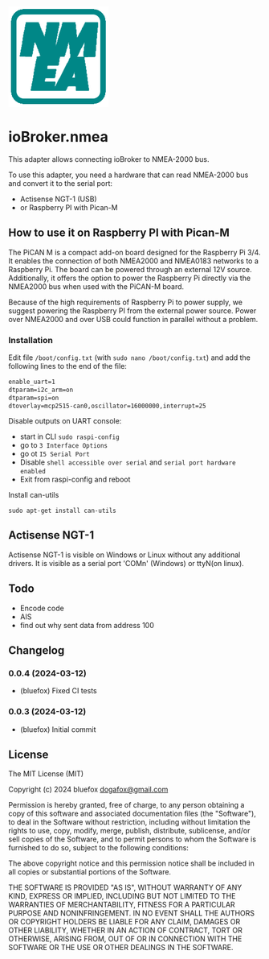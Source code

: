 ![Logo](admin/nmea.png)
# ioBroker.nmea
This adapter allows connecting ioBroker to NMEA-2000 bus.

To use this adapter, you need a hardware that can read NMEA-2000 bus and convert it to the serial port:
- Actisense NGT-1 (USB)
- or Raspberry PI with Pican-M

## How to use it on Raspberry PI with Pican-M

The PiCAN M is a compact add-on board designed for the Raspberry Pi 3/4.
It enables the connection of both NMEA2000 and NMEA0183 networks to a Raspberry Pi.
The board can be powered through an external 12V source.
Additionally, it offers the option to power the Raspberry Pi directly via the NMEA2000 bus when used with the PiCAN-M board.

Because of the high requirements of Raspberry Pi to power supply, we suggest powering the Raspberry PI from the external power source.
Power over NMEA2000 and over USB could function in parallel without a problem.

### Installation
Edit file `/boot/config.txt` (with `sudo nano /boot/config.txt`) and add the following lines to the end of the file:
```
enable_uart=1
dtparam=i2c_arm=on
dtparam=spi=on
dtoverlay=mcp2515-can0,oscillator=16000000,interrupt=25 
```

Disable outputs on UART console: 
- start in CLI `sudo raspi-config`
- go to `3 Interface Options`
- go ot `I5 Serial Port`
- Disable `shell accessible over serial` and `serial port hardware enabled`
- Exit from raspi-config and reboot

Install can-utils
```
sudo apt-get install can-utils
```

## Actisense NGT-1
Actisense NGT-1 is visible on Windows or Linux without any additional drivers. It is visible as a serial port 'COMn' (Windows) or ttyN(on linux).

## Todo
- Encode code
- AIS
- find out why sent data from address 100

<!--
	### **WORK IN PROGRESS**
-->
## Changelog
### 0.0.4 (2024-03-12)
* (bluefox) Fixed CI tests

### 0.0.3 (2024-03-12)
* (bluefox) Initial commit

## License
The MIT License (MIT)

Copyright (c) 2024 bluefox <dogafox@gmail.com>

Permission is hereby granted, free of charge, to any person obtaining a copy
of this software and associated documentation files (the "Software"), to deal
in the Software without restriction, including without limitation the rights
to use, copy, modify, merge, publish, distribute, sublicense, and/or sell
copies of the Software, and to permit persons to whom the Software is
furnished to do so, subject to the following conditions:

The above copyright notice and this permission notice shall be included in
all copies or substantial portions of the Software.

THE SOFTWARE IS PROVIDED "AS IS", WITHOUT WARRANTY OF ANY KIND, EXPRESS OR
IMPLIED, INCLUDING BUT NOT LIMITED TO THE WARRANTIES OF MERCHANTABILITY,
FITNESS FOR A PARTICULAR PURPOSE AND NONINFRINGEMENT. IN NO EVENT SHALL THE
AUTHORS OR COPYRIGHT HOLDERS BE LIABLE FOR ANY CLAIM, DAMAGES OR OTHER
LIABILITY, WHETHER IN AN ACTION OF CONTRACT, TORT OR OTHERWISE, ARISING FROM,
OUT OF OR IN CONNECTION WITH THE SOFTWARE OR THE USE OR OTHER DEALINGS IN
THE SOFTWARE.
